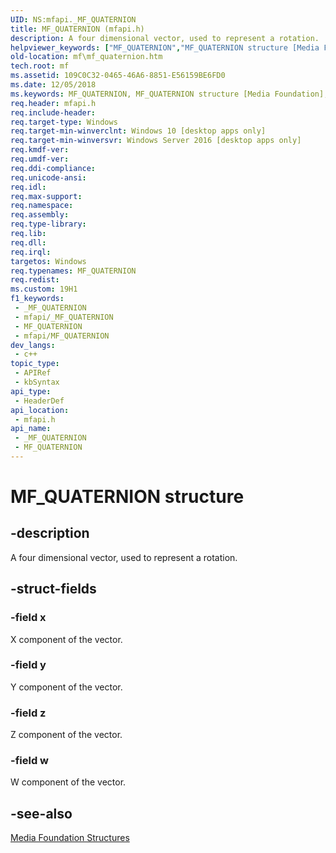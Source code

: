 ```yaml
---
UID: NS:mfapi._MF_QUATERNION
title: MF_QUATERNION (mfapi.h)
description: A four dimensional vector, used to represent a rotation.
helpviewer_keywords: ["MF_QUATERNION","MF_QUATERNION structure [Media Foundation]","PMF_QUATERNION","PMF_QUATERNION structure pointer [Media Foundation]","mf.mf_quaternion","mfapi/MF_QUATERNION","mfapi/PMF_QUATERNION"]
old-location: mf\mf_quaternion.htm
tech.root: mf
ms.assetid: 109C0C32-0465-46A6-8851-E56159BE6FD0
ms.date: 12/05/2018
ms.keywords: MF_QUATERNION, MF_QUATERNION structure [Media Foundation], PMF_QUATERNION, PMF_QUATERNION structure pointer [Media Foundation], mf.mf_quaternion, mfapi/MF_QUATERNION, mfapi/PMF_QUATERNION
req.header: mfapi.h
req.include-header: 
req.target-type: Windows
req.target-min-winverclnt: Windows 10 [desktop apps only]
req.target-min-winversvr: Windows Server 2016 [desktop apps only]
req.kmdf-ver: 
req.umdf-ver: 
req.ddi-compliance: 
req.unicode-ansi: 
req.idl: 
req.max-support: 
req.namespace: 
req.assembly: 
req.type-library: 
req.lib: 
req.dll: 
req.irql: 
targetos: Windows
req.typenames: MF_QUATERNION
req.redist: 
ms.custom: 19H1
f1_keywords:
 - _MF_QUATERNION
 - mfapi/_MF_QUATERNION
 - MF_QUATERNION
 - mfapi/MF_QUATERNION
dev_langs:
 - c++
topic_type:
 - APIRef
 - kbSyntax
api_type:
 - HeaderDef
api_location:
 - mfapi.h
api_name:
 - _MF_QUATERNION
 - MF_QUATERNION
---
```


# MF_QUATERNION structure


## -description

A four dimensional vector, used to represent a rotation.

## -struct-fields

### -field x

X component of the vector.

### -field y

Y component of the vector.

### -field z

Z component of the vector.

### -field w

W component of the vector.

## -see-also

<a href="/windows/desktop/medfound/media-foundation-structures">Media Foundation Structures</a>

